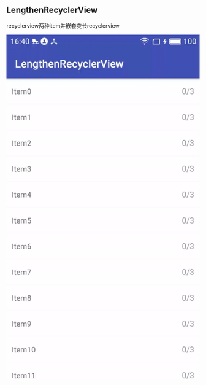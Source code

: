 ## LengthenRecyclerView

recyclerview两种item并嵌套变长recyclerview

![例子](https://github.com/Allenknight/LengthenRecyclerView/blob/master/demo.gif)